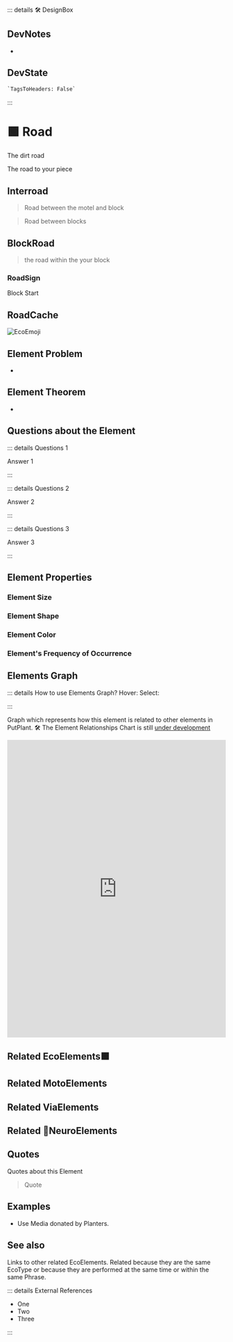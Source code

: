 ::: details 🛠 <dev>DesignBox</dev>

## DevNotes

-

## DevState

```py
`TagsToHeaders: False`
```

:::

# 🟩  <eco>Road</eco>

The dirt road

The road to your piece

## Interroad

> Road between the motel and block

> Road between blocks

## BlockRoad
>
> the road within the  your block

### RoadSign

Block Start

## RoadCache

![EcoEmoji](/Eco/Eco_Emoji.png)

## Element Problem

-

## Element Theorem

-

## Questions about the Element

::: details Questions 1

Answer 1

:::

::: details Questions 2

Answer 2

:::

::: details Questions 3

Answer 3

:::

## Element Properties

### Element Size

### Element Shape

### Element Color

### Element's Frequency of Occurrence

## Elements Graph

::: details How to use Elements Graph?
Hover:
Select:

:::

Graph which represents how this element is related to other elements in PutPlant.
🛠 The Element Relationships Chart is still [under development](/dev/ElementsGraph)

<iframe
    width="100%"
    height="684"
    frameborder="0"
    src="https://observablehq.com/embed/@d3/force-directed-graph/2?cells=chart"
></iframe>

## Related <eco>EcoElements</eco>🟩

## Related <moto>MotoElements</moto>

## Related <via>ViaElements</via>

## Related 💜<neuro>NeuroElements</neuro>

## Quotes

Quotes about this Element

> Quote

## Examples

- Use Media donated by Planters.

## See also

Links to other related EcoElements. Related because they are the same EcoType or because they are performed at the same time or within the same Phrase.

::: details External References

- One
- Two
- Three

:::
